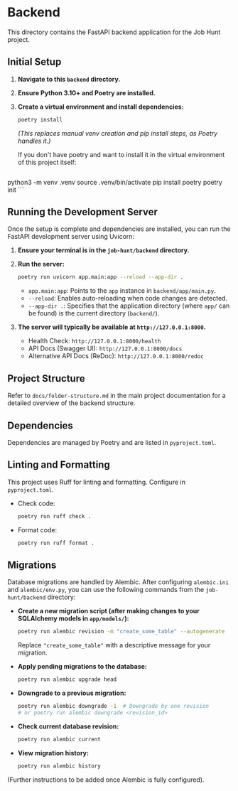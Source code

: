 # Backend

This directory contains the FastAPI backend application for the Job Hunt project.

## Initial Setup

1.  **Navigate to this `backend` directory.**
2.  **Ensure Python 3.10+ and Poetry are installed.**
3.  **Create a virtual environment and install dependencies:**
    ```bash
    poetry install
    ```
    *(This replaces manual venv creation and pip install steps, as Poetry handles it.)*

    If you don't have poetry and want to install it in the virtual environment of this project itself:
    ```bash
python3 -m venv .venv
source .venv/bin/activate
    pip install poetry
    poetry init
    ```

## Running the Development Server

Once the setup is complete and dependencies are installed, you can run the FastAPI development server using Uvicorn:

1.  **Ensure your terminal is in the `job-hunt/backend` directory.**
2.  **Run the server:**
    ```bash
    poetry run uvicorn app.main:app --reload --app-dir .
    ```
    *   `app.main:app`: Points to the `app` instance in `backend/app/main.py`.
    *   `--reload`: Enables auto-reloading when code changes are detected.
    *   `--app-dir .`: Specifies that the application directory (where `app/` can be found) is the current directory (`backend/`).

3.  **The server will typically be available at `http://127.0.0.1:8000`.**
    *   Health Check: `http://127.0.0.1:8000/health`
    *   API Docs (Swagger UI): `http://127.0.0.1:8000/docs`
    *   Alternative API Docs (ReDoc): `http://127.0.0.1:8000/redoc`

## Project Structure

Refer to `docs/folder-structure.md` in the main project documentation for a detailed overview of the backend structure.

## Dependencies

Dependencies are managed by Poetry and are listed in `pyproject.toml`.

## Linting and Formatting

This project uses Ruff for linting and formatting. Configure in `pyproject.toml`.

*   Check code:
    ```bash
    poetry run ruff check .
    ```
*   Format code:
    ```bash
    poetry run ruff format .
    ```

## Migrations

Database migrations are handled by Alembic. After configuring `alembic.ini` and `alembic/env.py`, you can use the following commands from the `job-hunt/backend` directory:

*   **Create a new migration script (after making changes to your SQLAlchemy models in `app/models/`):**
    ```bash
    poetry run alembic revision -m "create_some_table" --autogenerate
    ```
    Replace `"create_some_table"` with a descriptive message for your migration.

*   **Apply pending migrations to the database:**
    ```bash
    poetry run alembic upgrade head
    ```

*   **Downgrade to a previous migration:**
    ```bash
    poetry run alembic downgrade -1  # Downgrade by one revision
    # or poetry run alembic downgrade <revision_id>
    ```

*   **Check current database revision:**
    ```bash
    poetry run alembic current
    ```

*   **View migration history:**
    ```bash
    poetry run alembic history
    ```

(Further instructions to be added once Alembic is fully configured).